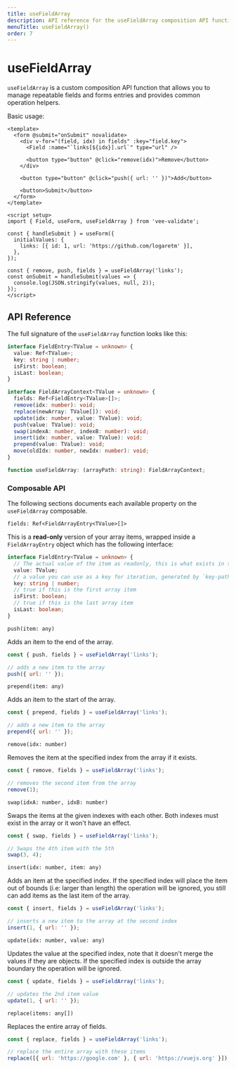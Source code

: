 ```yaml
---
title: useFieldArray
description: API reference for the useFieldArray composition API function
menuTitle: useFieldArray()
order: 7
---
```


# useFieldArray <DocBadge title="v4.5" />

`useFieldArray` is a custom composition API function that allows you to manage repeatable fields and forms entries and provides common operation helpers.

Basic usage:

```vue
<template>
  <form @submit="onSubmit" novalidate>
    <div v-for="(field, idx) in fields" :key="field.key">
      <Field :name="`links[${idx}].url`" type="url" />

      <button type="button" @click="remove(idx)">Remove</button>
    </div>

    <button type="button" @click="push({ url: '' })">Add</button>

    <button>Submit</button>
  </form>
</template>

<script setup>
import { Field, useForm, useFieldArray } from 'vee-validate';

const { handleSubmit } = useForm({
  initialValues: {
    links: [{ id: 1, url: 'https://github.com/logaretm' }],
  },
});

const { remove, push, fields } = useFieldArray('links');
const onSubmit = handleSubmit(values => {
  console.log(JSON.stringify(values, null, 2));
});
</script>
```

## API Reference

The full signature of the `useFieldArray` function looks like this:

```ts
interface FieldEntry<TValue = unknown> {
  value: Ref<TValue>;
  key: string | number;
  isFirst: boolean;
  isLast: boolean;
}

interface FieldArrayContext<TValue = unknown> {
  fields: Ref<FieldEntry<TValue>[]>;
  remove(idx: number): void;
  replace(newArray: TValue[]): void;
  update(idx: number, value: TValue): void;
  push(value: TValue): void;
  swap(indexA: number, indexB: number): void;
  insert(idx: number, value: TValue): void;
  prepend(value: TValue): void;
  move(oldIdx: number, newIdx: number): void;
}

function useFieldArray: (arrayPath: string): FieldArrayContext;
```

### Composable API

The following sections documents each available property on the `useFieldArray` composable.

<code-title level="4">

`fields: Ref<FieldArrayEntry<TValue>[]>`

</code-title>

This is a **read-only** version of your array items, wrapped inside a `FieldArrayEntry` object which has the following interface:

```ts
interface FieldEntry<TValue = unknown> {
  // The actual value of the item as readonly, this is what exists in the form values
  value: TValue;
  // a value you can use as a key for iteration, generated by `key-path` prop
  key: string | number;
  // true if this is the first array item
  isFirst: boolean;
  // true if this is the last array item
  isLast: boolean;
}
```

<code-title level="4">

`push(item: any)`

</code-title>

Adds an item to the end of the array.

```js
const { push, fields } = useFieldArray('links');

// adds a new item to the array
push({ url: '' });
```

<code-title level="4">

`prepend(item: any)`

</code-title>

Adds an item to the start of the array.

```js
const { prepend, fields } = useFieldArray('links');

// adds a new item to the array
prepend({ url: '' });
```

<code-title level="4">

`remove(idx: number)`

</code-title>

Removes the item at the specified index from the array if it exists.

```js
const { remove, fields } = useFieldArray('links');

// removes the second item from the array
remove(1);
```

<code-title level="4">

`swap(idxA: number, idxB: number)`

</code-title>

Swaps the items at the given indexes with each other. Both indexes must exist in the array or it won't have an effect.

```js
const { swap, fields } = useFieldArray('links');

// Swaps the 4th item with the 5th
swap(3, 4);
```

<code-title level="4">

`insert(idx: number, item: any)`

</code-title>

Adds an item at the specified index. If the specified index will place the item out of bounds (i.e: larger than length) the operation will be ignored, you still can add items as the last item of the array.

```js
const { insert, fields } = useFieldArray('links');

// inserts a new item to the array at the second index
insert(1, { url: '' });
```

<code-title level="4">

`update(idx: number, value: any)`

</code-title>

Updates the value at the specified index, note that it doesn't merge the values if they are objects. If the specified index is outside the array boundary the operation will be ignored.

```js
const { update, fields } = useFieldArray('links');

// updates the 2nd item value
update(1, { url: '' });
```

<code-title level="4">

`replace(items: any[])`

</code-title>

Replaces the entire array of fields.

```js
const { replace, fields } = useFieldArray('links');

// replace the entire array with these items
replace([{ url: 'https://google.com' }, { url: 'https://vuejs.org' }]);
```
